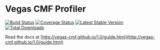 Vegas CMF Profiler
======================

[![Build Status](https://travis-ci.org/vegas-cmf/profiler.png?branch=master)](https://travis-ci.org/vegas-cmf/profiler)
[![Coverage Status](https://coveralls.io/repos/vegas-cmf/profiler/badge.png?branch=master)](https://coveralls.io/r/vegas-cmf/profiler?branch=master)
[![Latest Stable Version](https://img.shields.io/packagist/v/vegas-cmf/profiler.svg)](https://packagist.org/packages/vegas-cmf/profiler)
[![Total Downloads](https://img.shields.io/packagist/dt/vegas-cmf/profiler.svg)](https://packagist.org/packages/vegas-cmf/profiler)

Read the docs at [http://vegas-cmf.github.io/1.0/guide.html](http://vegas-cmf.github.io/1.0/guide.html)